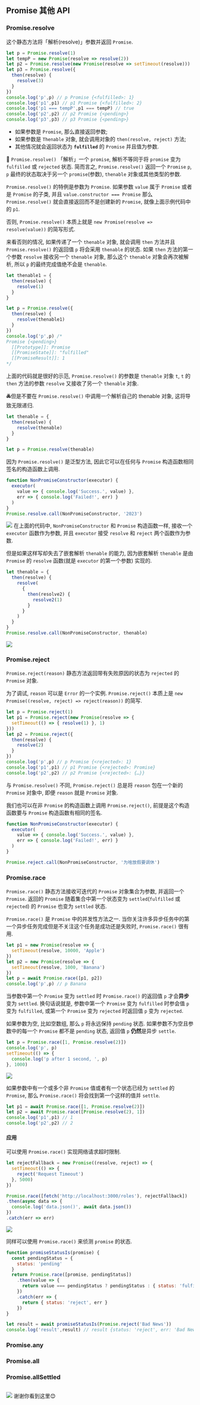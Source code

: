 ## Promise 其他 API
### Promise.resolve
这个静态方法将「解析(resolve)」参数并返回 `Promise`. 
```js
let p = Promise.resolve(1)
let tempP = new Promise(resolve => resolve(2))
let p2 = Promise.resolve(new Promise(resolve => setTimeout(resolve)))
let p3 = Promise.resolve({
  then(resolve) {
    resolve(3)
  }
})
console.log('p',p) // p Promise {<fulfilled>: 1}
console.log('p1',p1) // p1 Promise {<fulfilled>: 2}
console.log('p1 === tempP',p1 === tempP) // true
console.log('p2',p2) // p2 Promise {<pending>}
console.log('p3',p3) // p3 Promise {<pending>}
```
- 如果参数是 `Promise`, 那么直接返回参数; 
- 如果参数是 `Thenable` 对象, 就会调用对象的 `then(resolve, reject)` 方法; 
- 其他情况就会返回状态为 **`fulfilled`** 的 `Promise` 并且值为参数.

📖 `Promise.resolve()` 「解析」一个 `promise`, 解析不等同于将 `promise` 变为 `fulfilled` 或 `rejected` 状态. 简而言之, `Promise.resolve()` 返回一个 `Promise` `p`, `p` 最终的状态取决于另一个 `promise`(参数), `thenable` 对象或其他类型的参数.

`Promise.resolve()` 的特例是参数为 `Promise`. 如果参数 `value` 属于 `Promise` 或者是 `Promise` 的子类, 并且 `value.constructor === Promise` 那么 `Promise.resolve()` 就会直接返回而不是创建新的 `Promise`, 就像上面示例代码中的 `p1`. 

否则, `Promise.resolve()` 本质上就是 `new Promise(resolve => resolve(value))` 的简写形式.

来看否则的情况, 如果传递了一个 `thenable` 对象, 就会调用 `then` 方法并且 `Promise.resolve()` 的返回值 `p` 将会采用 `thenable` 的状态. 如果 `then` 方法的第一个参数 `resolve` 接收另一个 `thenable` 对象, 那么这个 `thenable` 对象会再次被解析, 所以 `p` 的最终完成值绝不会是 `thenable`. 
```js
let thenable1 = {
  then(resolve) {
    resolve(1)
  }
}

let p = Promise.resolve({
  then(resolve) {
    resolve(thenable1)
  }
})
console.log('p',p) /*
Promise {<pending>}
  [[Prototype]]: Promise
  [[PromiseState]]: "fulfilled"
  [[PromiseResult]]: 1
*/
```
上面的代码就是很好的示范, `Promise.resolve()` 的参数是 `thenable` 对象 `t`, `t` 的 `then` 方法的参数 `resolve` 又接收了另一个 `thenable` 对象.

🚔但是不要在 `Promise.resolve()` 中调用一个解析自己的 thenable 对象, 这将导致无限递归.
```js
let thenable = {
  then(resolve) {
    resolve(thenable)
  }
}

let p = Promise.resolve(thenable)
```

因为 `Promise.resolve()` 是泛型方法, 因此它可以在任何与 `Promise` 构造函数相同签名的构造函数上调用.
```js
function NonPromiseConstructor(executor) {
  executor(
    value => { console.log('Success.', value) },
    err => { console.log('Failed!', err) }
  )
}
Promise.resolve.call(NonPromiseConstructor, '2023')
```
![](../image/Snipaste_2023-01-05_21-57-23.png)
在上面的代码中, `NonPromiseConstructor` 和 `Promise` 构造函数一样, 接收一个 `executor` 函数作为参数, 并且 `executor` 接受 `resolve` 和 `reject` 两个函数作为参数.

但是如果这样写却失去了嵌套解析 `thenable` 的能力, 因为嵌套解析 `thenable` 是由 `Promise` 的 `resolve` 函数(就是 `executor` 的第一个参数) 实现的. 
```js
let thenable = {
  then(resolve) {
    resolve(
      {
        then(resolve2) {
          resolve2(1)
        }
      }
    )
  }
}
Promise.resolve.call(NonPromiseConstructor, thenable)
```
![](../image/Snipaste_2023-01-05_22-06-49.png)

### Promise.reject
`Promise.reject(reason)` 静态方法返回带有失败原因的状态为 `rejected` 的 `Promise` 对象.

为了调试, `reason` 可以是 `Error` 的一个实例. `Promise.reject()` 本质上是 `new Promise((resolve, reject) => reject(reason))` 的简写.
```js
let p = Promise.reject(1)
let p1 = Promise.reject(new Promise(resolve => {
  setTimeout(() => { resolve(1) }, 1)
}))
let p2 = Promise.reject({
  then(resolve) {
    resolve(2)
  }
})
console.log('p',p) // p Promise {<rejected>: 1}
console.log('p1',p1) // p1 Promise {<rejected>: Promise}
console.log('p2',p2) // p2 Promise {<rejected>: {…}}
```
与 `Promise.resolve()` 不同, `Promise.reject()` 总是将 `reason` 包在一个新的 `Promise` 对象中, 即便 `reason` 就是 `Promise` 对象.

我们也可以在非 `Promise` 的构造函数上调用 `Promise.reject()`, 前提是这个构造函数要与 `Promise` 构造函数有相同的签名.
```js
function NonPromiseConstructor(executor) {
  executor(
    value => { console.log('Success.', value) },
    err => { console.log('Failed!', err) }
  )
}

Promise.reject.call(NonPromiseConstructor, '为啥放假要调休')
```
### Promise.race
`Promise.race()` 静态方法接收可迭代的 `Promise` 对象集合为参数, 并返回一个 `Promise`. 返回的 `Promise` 随着集合中第一个状态变为 `settled`(`fulfilled` 或 `rejected`) 的 `Promise` 也变为 `settled` 状态.

`Promise.race()` 是 `Promise` 中的并发性方法之一. 当你关注许多异步任务中的第一个异步任务完成但是不关注这个任务是成功还是失败时, `Promise.race()` 很有用.
```js
let p1 = new Promise(resolve => {
  setTimeout(resolve, 10000, 'Apple')
})
let p2 = new Promise(resolve => {
  setTimeout(resolve, 1000, 'Banana')
})
let p = await Promise.race([p1, p2])
console.log('p',p) // p Banana
```
当参数中第一个 `Promise` 变为 `settled` 时 `Promise.race()` 的返回值 `p` 才会**异步**变为 `settled`. 换句话说就是, 参数中第一个 `Promise` 变为 `fulfilled` 时参会值 `p` 变为 `fulfilled`, 或第一个 `Promise` 变为 `rejected` 时返回值 `p` 变为 `rejected`.

如果参数为空, 比如空数组, 那么 `p` 将永远保持 `pending` 状态. 如果参数不为空且参数中的每一个 `Promise` 都不是 `pending` 状态, 返回值 `p` **仍然**是异步 `settle`.
```js
let p = Promise.race([1, Promise.resolve(2)])
console.log('p', p)
setTimeout(() => {
  console.log('p after 1 second, ', p)
}, 1000)
```
![](../image/Snipaste_2023-01-06_15-00-38.png)

如果参数中有一个或多个非 `Promise` 值或者有一个状态已经为 `settled` 的 `Promise`, 那么 `Promise.race()` 将会找到第一个这样的值并 `settle`.
```js
let p1 = await Promise.race([1, Promise.resolve(2)])
let p2 = await Promise.race([Promise.resolve(2), 1])
console.log('p1',p1) // 1
console.log('p2',p2) // 2
```
#### 应用
可以使用 `Promise.race()` 实现网络请求超时限制.
```js
let rejectFallback = new Promise((resolve, reject) => {
  setTimeout(() => {
    reject('Request Timeout')
  }, 5000)
})

Promise.race([fetch('http://localhost:3000/roles'), rejectFallback])
.then(async data => {
  console.log('data.json()', await data.json())
})
.catch(err => err)
```
![](../image/Snipaste_2023-01-06_15-30-45.png)

同样可以使用 `Promise.race()` 来侦测 `promise` 的状态.
```js
function promiseStatusIs(promise) {
  const pendingStatus = {
    status: 'pending'
  }
  return Promise.race([promise, pendingStatus])
    .then(value => {
      return value === pendingStatus ? pendingStatus : { status: 'fulfilled', value }
    })
    .catch(err => {
      return { status: 'reject', err }
    })
} 

let result = await promiseStatusIs(Promise.reject('Bad News'))
console.log('result',result) // result {status: 'reject', err: 'Bad News'}
```
### Promise.any
### Promise.all
### Promise.allSettled
```js
```

![](../image/)
谢谢你看到这里😊

